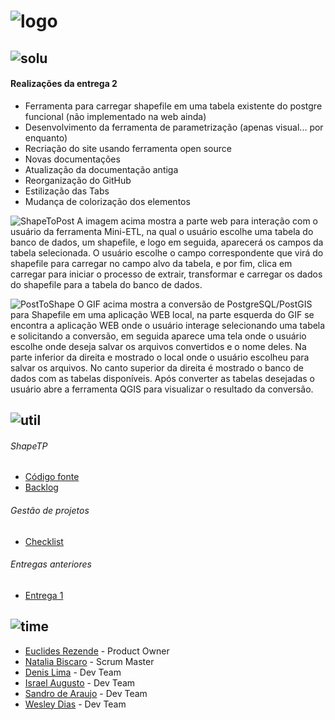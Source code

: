 # ![logo](https://github.com/WeDias/ShapeTP/blob/master/Ignorar/Img/logo.png)

## ![solu](https://github.com/WeDias/ShapeTP/blob/master/Ignorar/Img/Solu.png)  

#### Realizações da entrega 2
* Ferramenta para carregar shapefile em uma tabela existente do postgre funcional (não implementado na web ainda)
* Desenvolvimento da ferramenta de parametrização (apenas visual... por enquanto)
* Recriação do site usando ferramenta open source
* Novas documentações
* Atualização da documentação antiga
* Reorganização do GitHub
* Estilização das Tabs
* Mudança de colorização dos elementos  

![ShapeToPost](https://github.com/WeDias/ShapeTP/blob/Entrega2/Ignorar/Img/ShapeToPost.png)
A imagem acima mostra a parte web para interação com o usuário da ferramenta Mini-ETL, na qual o usuário escolhe uma tabela do banco de dados, um shapefile, e logo em seguida, aparecerá os campos da tabela selecionada. O usuário escolhe o campo correspondente que virá do shapefile para carregar no campo alvo da tabela, e por fim, clica em carregar para iniciar o processo de extrair, transformar e carregar os dados do shapefile para a tabela do banco de dados.  

![PostToShape](https://github.com/WeDias/ShapeTP/blob/Entrega1/Ignorar/Img/PostToShape.gif)
O GIF acima mostra a conversão de PostgreSQL/PostGIS para Shapefile em uma aplicação WEB local, na parte esquerda do GIF se encontra a aplicação WEB onde o usuário interage selecionando uma tabela e solicitando a conversão, em seguida aparece uma tela onde o usuário escolhe onde deseja salvar os arquivos convertidos e o nome deles. Na parte inferior da direita e mostrado o local onde o usuário escolheu para salvar os arquivos. No canto superior da direita é mostrado o banco de dados com as tabelas disponíveis. Após converter as tabelas desejadas o usuário abre a ferramenta QGIS para visualizar o resultado da conversão.

## ![util](https://github.com/WeDias/ShapeTP/blob/master/Ignorar/Img/Util.png)
###### ShapeTP
* [Código fonte](https://github.com/WeDias/ShapeTP/tree/Entrega2/C%C3%B3digo/ShapeTP)
* [Backlog](https://github.com/WeDias/ShapeTP/blob/Entrega2/Documenta%C3%A7%C3%A3o/Backlog.pdf)

###### Gestão de projetos
* [Checklist](https://github.com/WeDias/ShapeTP/blob/Entrega2/Documenta%C3%A7%C3%A3o/Checklist.pdf)

###### Entregas anteriores
* [Entrega 1](https://github.com/WeDias/ShapeTP/tree/Entrega1)

## ![time](https://github.com/WeDias/ShapeTP/blob/master/Ignorar/Img/time.png)
* [Euclides Rezende](https://www.linkedin.com/in/euclides-rezende-0940458/) - Product Owner
* [Natalia Biscaro](https://www.linkedin.com/in/nataliabiscaro/?originalSubdomain=br) - Scrum Master
* [Denis Lima](https://www.linkedin.com/in/denis-f-lima/) - Dev Team
* [Israel Augusto](https://github.com/IsraelAugusto0110) - Dev Team
* [Sandro de Araujo](https://github.com/shaka20100) - Dev Team
* [Wesley Dias](https://www.linkedin.com/in/wesley-dias-bba3a11b2/) - Dev Team
